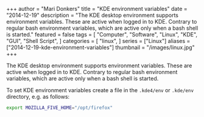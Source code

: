+++
author = "Mari Donkers"
title = "KDE environment variables"
date = "2014-12-19"
description = "The KDE desktop environment supports environment variables. These are active when logged in to KDE. Contrary to regular bash environment variables, which are active only when a bash shell is started."
featured = false
tags = [
    "Computer",
    "Software",
    "Linux",
    "KDE",
    "GUI",
    "Shell Script",
]
categories = [
    "linux",
]
series = ["Linux"]
aliases = ["2014-12-19-kde-environment-variables"]
thumbnail = "/images/linux.jpg"
+++

The KDE desktop environment supports environment variables. These are active when logged in to KDE. Contrary to regular bash environment variables, which are active only when a bash shell is started.
<!--more-->

To set KDE environment variables create a file in the `.kde4/env` or `.kde/env` directory, e.g. as follows:

``` bash
export MOZILLA_FIVE_HOME="/opt/firefox"
```

